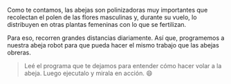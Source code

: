 <gs-attire
  attire-url="https://raw.githubusercontent.com/MumukiProject/mumuki-guia-gobstones-alternativa-kids/master/assets/attires/config.json">
</gs-attire>
<gs-toolbox toolbox-url="https://raw.githubusercontent.com/MumukiProject/mumuki-guia-gobstones-alternativa-kids/master/toolbox.xml"></gs-toolbox>
 
Como te contamos, las abejas son polinizadoras muy importantes que recolectan el polen de las flores masculinas y, durante su vuelo, lo distribuyen en otras plantas femeninas con lo que se fertilizan. 

Para eso, recorren grandes distancias diariamente. Así que, programemos a nuestra abeja robot para que pueda hacer el mismo trabajo que las abejas obreras.

> Leé el programa que te dejamos para entender cómo hacer volar a la abeja. Luego ejecutalo y mirala en acción. :smile: